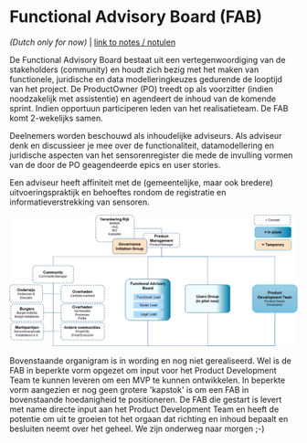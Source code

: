 # Functional Advisory Board (FAB)

_(Dutch only for now)_ | [link to notes / notulen](../notes)

De Functional Advisory Board bestaat uit een vertegenwoordiging van de stakeholders (community) en houdt zich bezig met het maken van functionele, juridische en data modelleringkeuzes gedurende de looptijd van het project. De ProductOwner (PO) treedt op als voorzitter (indien noodzakelijk met assistentie) en agendeert de inhoud van de komende sprint. Indien opportuun participeren leden van het realisatieteam. De FAB komt 2-wekelijks samen.  

Deelnemers worden beschouwd als inhoudelijke adviseurs. Als adviseur denk en discussieer je mee over de functionaliteit, datamodellering en juridische aspecten van het sensorenregister die mede de invulling vormen van de door de PO geagendeerde epics en user stories.

Een adviseur heeft affiniteit met de (gemeentelijke, maar ook bredere) uitvoeringspraktijk en behoeftes rondom de registratie en informatieverstrekking van sensoren. 

![Governance Structure (under construction)](img/SensRNet-governance-structure-v0.2.png)

Bovenstaande organigram is in wording en nog niet gerealiseerd. Wel is de FAB in beperkte vorm opgezet om input voor het Product Development Team te kunnen leveren om een MVP te kunnen ontwikkelen. In beperkte vorm aangezien er nog geen grotere 'kapstok' is om een FAB in bovenstaande hoedanigheid te positioneren. De FAB die gestart is levert met name directe input aan het Product Development Team en heeft de potentie om uit te groeien tot het orgaan dat richting en inhoud bepaalt en besluiten neemt over het geheel. We zijn onderweg naar morgen ;-)
